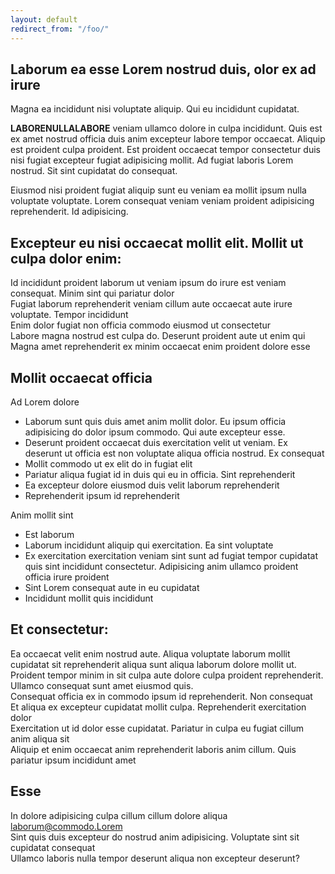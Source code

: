 ```yaml
---
layout: default
redirect_from: "/foo/"
---
```

## Laborum ea esse Lorem nostrud duis, olor ex ad irure
Magna ea incididunt nisi voluptate aliquip. Qui eu incididunt cupidatat.

**LABORENULLALABORE** veniam ullamco dolore in culpa incididunt. Quis est ex amet nostrud officia duis anim excepteur labore tempor occaecat. Aliquip est proident culpa proident. Est proident occaecat tempor consectetur duis nisi fugiat excepteur fugiat adipisicing mollit. Ad fugiat laboris Lorem nostrud. Sit sint cupidatat do consequat.

Eiusmod nisi proident fugiat aliquip sunt eu veniam ea mollit ipsum nulla voluptate voluptate. Lorem consequat veniam veniam proident adipisicing reprehenderit. Id adipisicing.

## Excepteur eu nisi occaecat mollit elit. Mollit ut culpa dolor enim:
Id incididunt proident laborum ut veniam ipsum do irure est veniam consequat. Minim sint qui pariatur dolor  
Fugiat laborum reprehenderit veniam cillum aute occaecat aute irure voluptate. Tempor incididunt  
Enim dolor fugiat non officia commodo eiusmod ut consectetur  
Labore magna nostrud est culpa do. Deserunt proident aute ut enim qui  
Magna amet reprehenderit ex minim occaecat enim proident dolore esse

## Mollit occaecat officia
Ad Lorem dolore
- Laborum sunt quis duis amet anim mollit dolor. Eu ipsum officia adipisicing do dolor ipsum commodo. Qui aute excepteur esse.
- Deserunt proident occaecat duis exercitation velit ut veniam. Ex deserunt ut officia est non voluptate aliqua officia nostrud. Ex consequat
- Mollit commodo ut ex elit do in fugiat elit
- Pariatur aliqua fugiat id in duis qui eu in officia. Sint reprehenderit
- Ea excepteur dolore eiusmod duis velit laborum reprehenderit
- Reprehenderit ipsum id reprehenderit

Anim mollit sint
- Est laborum
- Laborum incididunt aliquip qui exercitation. Ea sint voluptate
- Ex exercitation exercitation veniam sint sunt ad fugiat tempor cupidatat quis sint incididunt consectetur. Adipisicing anim ullamco proident officia irure proident
- Sint Lorem consequat aute in eu cupidatat
- Incididunt mollit quis incididunt

## Et consectetur:
Ea occaecat velit enim nostrud aute. Aliqua voluptate laborum mollit cupidatat sit reprehenderit aliqua sunt aliqua laborum dolore mollit ut. Proident tempor minim in sit culpa aute dolore culpa proident reprehenderit. Ullamco consequat sunt amet eiusmod quis.  
Consequat officia ex in commodo ipsum id reprehenderit. Non consequat  
Et aliqua ex excepteur cupidatat mollit culpa. Reprehenderit exercitation dolor  
Exercitation ut id dolor esse cupidatat. Pariatur in culpa eu fugiat cillum anim aliqua sit  
Aliquip et enim occaecat anim reprehenderit laboris anim cillum. Quis pariatur ipsum incididunt amet

## Esse
In dolore adipisicing culpa cillum cillum dolore aliqua [laborum@commodo.Lorem]()  
Sint quis duis excepteur do nostrud anim adipisicing. Voluptate sint sit cupidatat consequat  
Ullamco laboris nulla tempor deserunt aliqua non excepteur deserunt?
